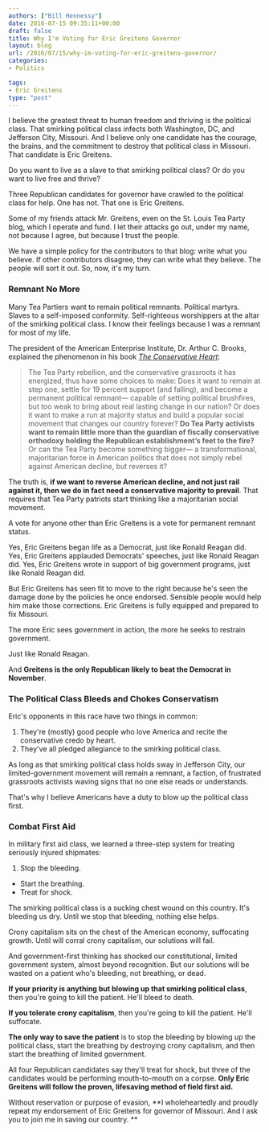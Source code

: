 ```yaml
---
authors: ["Bill Hennessy"]
date: 2016-07-15 09:35:11+00:00
draft: false
title: Why I'm Voting for Eric Greitens Governor
layout: blog
url: /2016/07/15/why-im-voting-for-eric-greitens-governor/
categories:
- Politics

tags:
- Eric Greitens
type: "post"
---
```


I believe the greatest threat to human freedom and thriving is the political class. That smirking political class infects both Washington, DC, and Jefferson City, Missouri. And I believe only one candidate has the courage, the brains, and the commitment to destroy that political class in Missouri. That candidate is Eric Greitens.

Do you want to live as a slave to that smirking political class? Or do you want to live free and thrive?

Three Republican candidates for governor have crawled to the political class for help. One has not. That one is Eric Greitens.

Some of my friends attack Mr. Greitens, even on the St. Louis Tea Party blog, which I operate and fund. I let their attacks go out, under my name, not because I agree, but because I trust the people.

We have a simple policy for the contributors to that blog: write what you believe. If other contributors disagree, they can write what they believe. The people will sort it out. So, now, it's my turn.



### Remnant No More



Many Tea Partiers want to remain political remnants. Political martyrs. Slaves to a self-imposed conformity. Self-righteous worshippers at the altar of the smirking political class. I know their feelings because I was a remnant for most of my life.

The president of the American Enterprise Institute, Dr. Arthur C. Brooks, explained the phenomenon in his book [_The Conservative Heart_](https://amzn.to/29y8HPz):



> The Tea Party rebellion, and the conservative grassroots it has energized, thus have some choices to make: Does it want to remain at step one, settle for 19 percent support (and falling), and become a permanent political remnant— capable of setting political brushfires, but too weak to bring about real lasting change in our nation? Or does it want to make a run at majority status and build a popular social movement that changes our country forever? **Do Tea Party activists want to remain little more than the guardian of fiscally conservative orthodoxy holding the Republican establishment’s feet to the fire?** Or can the Tea Party become something bigger— a transformational, majoritarian force in American politics that does not simply rebel against American decline, but reverses it?

The truth is, **if we want to reverse American decline, and not just rail against it, then we do in fact need a conservative majority to prevail**. That requires that Tea Party patriots start thinking like a majoritarian social movement.



A vote for anyone other than Eric Greitens is a vote for permanent remnant status.

Yes, Eric Greitens began life as a Democrat, just like Ronald Reagan did. Yes, Eric Greitens applauded Democrats' speeches, just like Ronald Reagan did. Yes, Eric Greitens wrote in support of big government programs, just like Ronald Reagan did.

But Eric Greitens has seen fit to move to the right because he's seen the damage done by the policies he once endorsed. Sensible people would help him make those corrections. Eric Greitens is fully equipped and prepared to fix Missouri.

The more Eric sees government in action, the more he seeks to restrain government.

Just like Ronald Reagan.

And **Greitens is the only Republican likely to beat the Democrat in November**.



### The Political Class Bleeds and Chokes Conservatism



Eric's opponents in this race have two things in common:




  1. They're (mostly) good people who love America and recite the conservative credo by heart.
  2. They've all pledged allegiance to the smirking political class.




As long as that smirking political class holds sway in Jefferson City, our limited-government movement will remain a remnant, a faction, of frustrated grassroots activists waving signs that no one else reads or understands.

That's why I believe Americans have a duty to blow up the political class first.



### Combat First Aid



In military first aid class, we learned a three-step system for treating seriously injured shipmates:




  1. Stop the bleeding.


* Start the breathing.
* Treat for shock.




The smirking political class is a sucking chest wound on this country. It's bleeding us dry. Until we stop that bleeding, nothing else helps.

Crony capitalism sits on the chest of the American economy, suffocating growth. Until will corral crony capitalism, our solutions will fail.

And government-first thinking has shocked our constitutional, limited government system, almost beyond recognition. But our solutions will be wasted on a patient who's bleeding, not breathing, or dead.

**If your priority is anything but blowing up that smirking political class**, then you're going to kill the patient. He'll bleed to death.

**If you tolerate crony capitalism**, then you're going to kill the patient. He'll suffocate.

**The only way to save the patient** is to stop the bleeding by blowing up the political class, start the breathing by destroying crony capitalism, and then start the breathing of limited government.

All four Republican candidates say they'll treat for shock, but three of the candidates would be performing mouth-to-mouth on a corpse. **Only Eric Greitens will follow the proven, lifesaving method of field first aid.**

Without reservation or purpose of evasion, **I wholeheartedly and proudly repeat my endorsement of Eric Greitens for governor of Missouri. And I ask you to join me in saving our country. **
